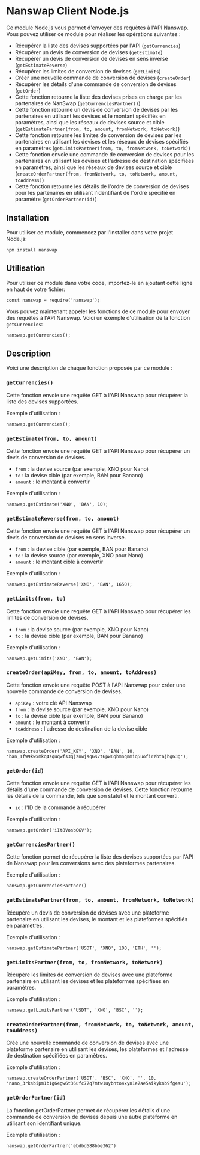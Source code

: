 # Nanswap Client Node.js

Ce module Node.js vous permet d'envoyer des requêtes à l'API Nanswap. Vous pouvez utiliser ce module pour réaliser les opérations suivantes :

* Récupérer la liste des devises supportées par l'API (`getCurrencies`) <br>
* Récupérer un devis de conversion de devises (`getEstimate`) <br>
* Récupérer un devis de conversion de devises en sens inverse (`getEstimateReverse`) <br>
* Récupérer les limites de conversion de devises (`getLimits`) <br>
* Créer une nouvelle commande de conversion de devises (`createOrder`) <br>
* Récupérer les détails d'une commande de conversion de devises (`getOrder`) <br>
* Cette fonction retourne la liste des devises prises en charge par les partenaires de NanSwap (`getCurrenciesPartner()`) <br>
* Cette fonction retourne un devis de conversion de devises par les partenaires en utilisant les devises et le montant spécifiés en paramètres, ainsi que les réseaux de devises source et cible (`getEstimatePartner(from, to, amount, fromNetwork, toNetwork)`) <br>
* Cette fonction retourne les limites de conversion de devises par les partenaires en utilisant les devises et les réseaux de devises spécifiés en paramètres (`getLimitsPartner(from, to, fromNetwork, toNetwork)`) <br>
* Cette fonction envoie une commande de conversion de devises pour les partenaires en utilisant les devises et l'adresse de destination spécifiées en paramètres, ainsi que les réseaux de devises source et cible (`createOrderPartner(from, fromNetwork, to, toNetwork, amount, toAddress)`) <br>
* Cette fonction retourne les détails de l'ordre de conversion de devises pour les partenaires en utilisant l'identifiant de l'ordre spécifié en paramètre (`getOrderPartner(id)`) <br>

## Installation
Pour utiliser ce module, commencez par l'installer dans votre projet Node.js:
```
npm install nanswap 
```

## Utilisation
Pour utiliser ce module dans votre code, importez-le en ajoutant cette ligne en haut de votre fichier:
```
const nanswap = require('nanswap'); 
```

Vous pouvez maintenant appeler les fonctions de ce module pour envoyer des requêtes à l'API Nanswap. Voici un exemple d'utilisation de la fonction `getCurrencies`:
```
nanswap.getCurrencies(); 
```

## Description
Voici une description de chaque fonction proposée par ce module :
<br>
### `getCurrencies()`
Cette fonction envoie une requête GET à l'API Nanswap pour récupérer la liste des devises supportées.

Exemple d'utilisation :
```
nanswap.getCurrencies();
```

### `getEstimate(from, to, amount)`
Cette fonction envoie une requête GET à l'API Nanswap pour récupérer un devis de conversion de devises.

* `from` : la devise source (par exemple, XNO pour Nano) <br>
* `to` : la devise cible (par exemple, BAN pour Banano) <br>
* `amount` : le montant à convertir <br>

Exemple d'utilisation :
```
nanswap.getEstimate('XNO', 'BAN', 10);
```

### `getEstimateReverse(from, to, amount)`
Cette fonction envoie une requête GET à l'API Nanswap pour récupérer un devis de conversion de devises en sens inverse.

* `from` : la devise cible (par exemple, BAN pour Banano)
* `to` : la devise source (par exemple, XNO pour Nano)
* `amount` : le montant cible à convertir

Exemple d'utilisation :
```
nanswap.getEstimateReverse('XNO', 'BAN', 1650);
```

### `getLimits(from, to)`
Cette fonction envoie une requête GET à l'API Nanswap pour récupérer les limites de conversion de devises.

* `from` : la devise source (par exemple, XNO pour Nano)
* `to` : la devise cible (par exemple, BAN pour Banano)

Exemple d'utilisation :

```
nanswap.getLimits('XNO', 'BAN');
```

### `createOrder(apiKey, from, to, amount, toAddress)`
Cette fonction envoie une requête POST à l'API Nanswap pour créer une nouvelle commande de conversion de devises.

* `apiKey` : votre clé API Nanswap
* `from` : la devise source (par exemple, XNO pour Nano)
* `to` : la devise cible (par exemple, BAN pour Banano)
* `amount` : le montant à convertir
* `toAddress` : l'adresse de destination de la devise cible

Exemple d'utilisation :
```
nanswap.createOrder('API_KEY', 'XNO', 'BAN', 10, 'ban_1f99kwxmkq4zquqwfs3qjznwjsq6s7t6pw6qhmnqmmiq5uofirzbtajhg63g');
```

### `getOrder(id)`
Cette fonction envoie une requête GET à l'API Nanswap pour récupérer les détails d'une commande de conversion de devises. Cette fonction retourne les détails de la commande, tels que son statut et le montant converti.

* `id` : l'ID de la commande à récupérer

Exemple d'utilisation :
```
nanswap.getOrder('iIt8VosbQGV');
```

### `getCurrenciesPartner()`
Cette fonction permet de récupérer la liste des devises supportées par l'API de Nanswap pour les conversions avec des plateformes partenaires.

Exemple d'utilisation :
```
nanswap.getCurrenciesPartner()
```

### `getEstimatePartner(from, to, amount, fromNetwork, toNetwork)`
Récupère un devis de conversion de devises avec une plateforme partenaire en utilisant les devises, le montant et les plateformes spécifiés en paramètres.

Exemple d'utilisation :
```
nanswap.getEstimatePartner('USDT', 'XNO', 100, 'ETH', '');
```

### `getLimitsPartner(from, to, fromNetwork, toNetwork)`
Récupère les limites de conversion de devises avec une plateforme partenaire en utilisant les devises et les plateformes spécifiées en paramètres.

Exemple d'utilisation :
```
nanswap.getLimitsPartner('USDT', 'XNO', 'BSC', '');
```

### `createOrderPartner(from, fromNetwork, to, toNetwork, amount, toAddress)`
Crée une nouvelle commande de conversion de devises avec une plateforme partenaire en utilisant les devises, les plateformes et l'adresse de destination spécifiées en paramètres.

Exemple d'utilisation :
```
nanswap.createOrderPartner('USDT', 'BSC', 'XNO', '', 10, 'nano_3rksbipm1b1g64gw6t36ufc77q7mtw1uybnto4xyn1e7ae5aikyknb9fg4su');
```

### `getOrderPartner(id)`
La fonction getOrderPartner permet de récupérer les détails d'une commande de conversion de devises depuis une autre plateforme en utilisant son identifiant unique.

Exemple d'utilisation :
```
nanswap.getOrderPartner('ebdbd588bbe362')
```
